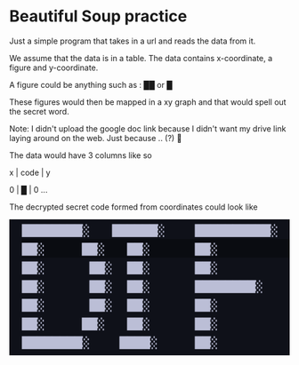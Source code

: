 # Beautiful Soup practice

Just a simple program that takes in a url and reads the data from it.

We assume that the data is in a table. The data contains x-coordinate, a figure and y-coordinate.

A figure could be anything such as : ██ or █

These figures would then be mapped in a xy graph and that would spell out the secret word.

Note: I didn't upload the google doc link because I didn't want my drive link laying around on the web. Just because .. (?) 😬

The data would have 3 columns like so

x | code | y

0 | █ | 0
...

The decrypted secret code formed from coordinates could look like

![alt text](secret.png)
